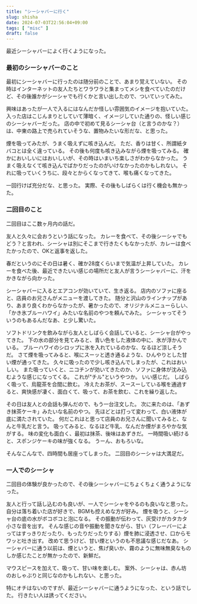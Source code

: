 ```yaml
---
title: "シーシャバーに行く"
slug: shisha
date: 2024-07-03T22:56:04+09:00
tags: [ "misc" ]
draft: false
---
```


最近シーシャバーによく行くようになった。

### 最初のシーシャバーのこと

最初にシーシャバーに行ったのは随分前のことで、あまり覚えていない。
その時はインターネットの友人たちとワラワラと集まってメシを食べていたのだけど、その後誰かがシーシャでも行くかと言い出したので、ついていってみた。

興味はあったが一人で入るにはなんだか怪しい雰囲気のイメージを抱いていた。
入った店はこじんまりとしていて薄暗く、イメージしていた通りの、怪しい感じのシーシャバーだった。
店の中で初めて見るシーシャ台（と言うのかな？）は、中東の路上で売られていそうな、置物みたいな形だな、と思った。

煙を吸ってみたが、うまく吸えずに咳き込んだ。
ただ、香りは甘く、所謂紙タバコとは全く違っている。
その後も何度も咳き込みながら煙を吸ってみる。
確かにおいしいにはおいしいが、その時はいまいち楽しさがわからなかった。
うまく吸えなくて咳き込んでばかりだったのがいけなかったのかもしれない。
それに吸っていくうちに、段々とからくなってきて、喉も痛くなってきた。

一回行けば充分だな、と思った。
実際、その後もしばらくは行く機会も無かった。

### 二回目のこと

二回目はここ数ヶ月内の話だ。

友人と久々に会おうという話になった。
カレーを食べて、その後シーシャでもどう？と言われ、シーシャは別にそこまで行きたくもなかったが、カレーは食べたかったので、OKと返事を返した。

春だというのにその日は暑く、確か28度くらいまで気温が上昇していた。
カレーを食べた後、最近できたいい感じの場所だと友人が言うシーシャバーに、汗をかきながら向かった。

シーシャバーに入るとエアコンが効いていて、生き返る。
店内のソファに座ると、店員のお兄さんがメニューを渡してきた。
随分と沢山のラインナップがあり、あまり良くわからなかったが、暑かったので、オリジナルメニューらしい、「かき氷ブルーハワイ」みたいな名前のやつを頼んでみた。
シーシャってそういうのもあるんだなあ、と少し驚いた。

ソフトドリンクを飲みながら友人としばらく会話していると、シーシャ台がやってきた。
下の水の部分を見てみると、青い色をした液体の中に、氷が浮かんでいる。
ブルーハワイのシロップに氷を入れているのかな、なるほど涼しそうだ。
さて煙を吸ってみると、喉にスーッと透き通るような、ひんやりとした甘い煙が通ってきた。
久々に吸ったので少し咳き込んでしまったが、これはおいしい。
また吸っていくと、ニコチンが効いてきたのか、ソファに身体が沈み込むような感じになってくる。
これが"チル"というやつか。
いい感じだ。
しばらく吸って、烏龍茶を合間に飲む。
冷えたお茶が、スースーしている喉を通過すると、爽快感が凄く、面白くて、吸って、お茶を飲む、これを繰り返した。

その日は友人との会話も弾んだので、もう一台注文した。
次に来たのは、「あずき抹茶ケーキ」みたいな名前のやつ。
先ほどとは打って変わって、白い液体が底に満たされていた。
何だこれはと思って店員のお兄さんに聞いてみると、なんと牛乳だと言う。
吸ってみると、なるほど牛乳、なんだか煙がまろやかな気がする。
味の変化も面白く、最初は抹茶、後味はあずきだ。
一時間吸い続けると、スポンジケーキの味が強くなる。
うーん、おもろいな。

そんなこんなで、四時間も居座ってしまった。
二回目のシーシャは大満足だ。

### 一人でのシーシャ

二回目の体験が良かったので、その後シーシャバーにちょくちょく通うようになった。

友人と行って話し込むのも良いが、一人でシーシャをやるのも良いなと思った。
自分は落ち着いた店が好きで、BGMも控えめな方が好み。
煙を吸うと、シーシャ台の底の水がボコボコと泡になる。
その振動が伝わって、灰受けがカタカタ小さな音を出す。
そんな感じの音や振動を聞きながら、甘い（フレーバーによってはすっきりだったり、もったりだったりする）煙を肺に浸透させ、口からモワッと吐き出す。
改めて思うけど、甘い煙というのも不思議な感じだなあ。
シーシャバーに通う以前は、煙というと、焦げ臭いか、霧のように無味無臭なものしか感じたことが無かったので、新鮮だ。

マウスピースを加えて、吸って、甘い味を楽しむ。
案外、シーシャは、赤ん坊のおしゃぶりと同じなのかもしれない、と思った。

特にオチはないのですが、最近シーシャバーに通うようになった、という話でした。
行きたい人は誘ってください。
